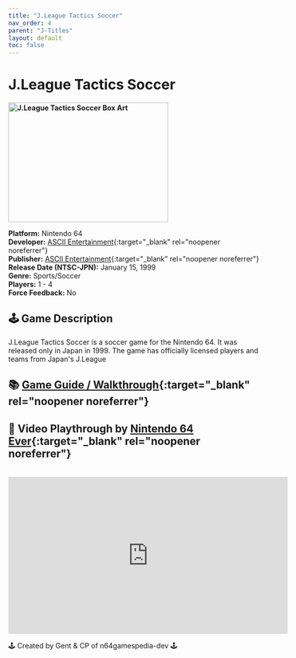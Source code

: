 ```yaml
---
title: "J.League Tactics Soccer"
nav_order: 4
parent: "J-Titles"
layout: default
toc: false
---
```


# J.League Tactics Soccer

<b>
<img src="https://images.launchbox-app.com/b177ac06-d7d8-49f5-991c-d30d9e34fa36.png" alt="J.League Tactics Soccer Box Art" width="320" height="240" />
</b>

**Platform:** Nintendo 64  
**Developer:** [ASCII Entertainment](https://en.wikipedia.org/wiki/ASCII_Entertainment){:target="_blank" rel="noopener noreferrer"}  
**Publisher:** [ASCII Entertainment](https://en.wikipedia.org/wiki/ASCII_Entertainment){:target="_blank" rel="noopener noreferrer"}  
**Release Date (NTSC-JPN):** January 15, 1999  
**Genre:** Sports/Soccer  
**Players:** 1 - 4  
**Force Feedback:** No  

## 🕹️ Game Description
J.League Tactics Soccer is a soccer game for the Nintendo 64. It was released only in Japan in 1999. The game has officially licensed players and teams from Japan's J.League

## 📚 [Game Guide / Walkthrough](https://gamefaqs.gamespot.com/n64/576258-jleague-tactics-soccer/faqs/79188){:target="_blank" rel="noopener noreferrer"}

## 🎥 Video Playthrough by [Nintendo 64 Ever](https://www.youtube.com/channel/UCJGb8I27ZXFM1Ox6qxc9Dlg){:target="_blank" rel="noopener noreferrer"}
<br />  
<iframe width="560" height="315" src="https://www.youtube.com/embed/i9za1_tLu5Q" title="J.League Tactics Soccer Gameplay by Nintendo 64 Ever" frameborder="0" allowfullscreen></iframe>

🕹️ Created by Gent & CP of n64gamespedia-dev 🕹️  
<!-- Vault Format: n64gamespedia-dev -->  
<!-- Protocol Source: _vault-specs/format-protocol.md -->
